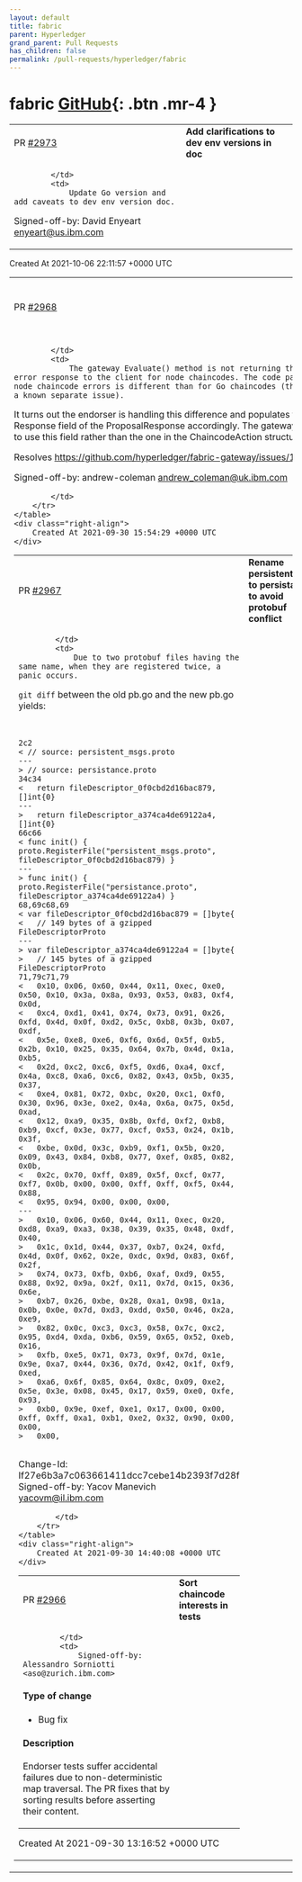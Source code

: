 ```yaml
---
layout: default
title: fabric
parent: Hyperledger
grand_parent: Pull Requests
has_children: false
permalink: /pull-requests/hyperledger/fabric
---
```


# fabric <span class="fs-3 right-align">[GitHub](https://github.com/hyperledger/fabric){: .btn .mr-4 }</span>


<div>
    <table>
        <tr>
            <td>
                PR <a href="https://github.com/hyperledger/fabric/pull/2973" class=".btn">#2973</a>
            </td>
            <td>
                <b>
                    Add clarifications to dev env versions in doc
                </b>
            </td>
        </tr>
        <tr>
            <td>
                
            </td>
            <td>
                Update Go version and add caveats to dev env version doc.

Signed-off-by: David Enyeart <enyeart@us.ibm.com>
            </td>
        </tr>
    </table>
    <div class="right-align">
        Created At 2021-10-06 22:11:57 +0000 UTC
    </div>
</div>

<div>
    <table>
        <tr>
            <td>
                PR <a href="https://github.com/hyperledger/fabric/pull/2968" class=".btn">#2968</a>
            </td>
            <td>
                <b>
                    Evaluate() error response for node chaincode
                </b>
            </td>
        </tr>
        <tr>
            <td>
                
            </td>
            <td>
                The gateway Evaluate() method is not returning the error response to the client for node chaincodes. The code path for node chaincode errors is different than for Go chaincodes (this is a known separate issue).
It turns out the endorser is handling this difference and populates the Response field of the ProposalResponse accordingly.  The gateway needs to use this field rather than the one in the ChaincodeAction structure.

Resolves https://github.com/hyperledger/fabric-gateway/issues/193

Signed-off-by: andrew-coleman <andrew_coleman@uk.ibm.com>

            </td>
        </tr>
    </table>
    <div class="right-align">
        Created At 2021-09-30 15:54:29 +0000 UTC
    </div>
</div>

<div>
    <table>
        <tr>
            <td>
                PR <a href="https://github.com/hyperledger/fabric/pull/2967" class=".btn">#2967</a>
            </td>
            <td>
                <b>
                    Rename persistent_msgs to persistance to avoid protobuf conflict
                </b>
            </td>
        </tr>
        <tr>
            <td>
                
            </td>
            <td>
                Due to two protobuf files having the same name, when they are registered twice, a panic occurs.


`git diff` between the old pb.go and the new pb.go yields:
```


2c2
< // source: persistent_msgs.proto
---
> // source: persistance.proto
34c34
< 	return fileDescriptor_0f0cbd2d16bac879, []int{0}
---
> 	return fileDescriptor_a374ca4de69122a4, []int{0}
66c66
< func init() { proto.RegisterFile("persistent_msgs.proto", fileDescriptor_0f0cbd2d16bac879) }
---
> func init() { proto.RegisterFile("persistance.proto", fileDescriptor_a374ca4de69122a4) }
68,69c68,69
< var fileDescriptor_0f0cbd2d16bac879 = []byte{
< 	// 149 bytes of a gzipped FileDescriptorProto
---
> var fileDescriptor_a374ca4de69122a4 = []byte{
> 	// 145 bytes of a gzipped FileDescriptorProto
71,79c71,79
< 	0x10, 0x06, 0x60, 0x44, 0x11, 0xec, 0xe0, 0x50, 0x10, 0x3a, 0x8a, 0x93, 0x53, 0x83, 0xf4, 0x0d,
< 	0xc4, 0xd1, 0x41, 0x74, 0x73, 0x91, 0x26, 0xfd, 0x4d, 0x0f, 0xd2, 0x5c, 0xb8, 0x3b, 0x07, 0xdf,
< 	0x5e, 0xe8, 0xe6, 0xf6, 0x6d, 0x5f, 0xb5, 0x2b, 0x10, 0x25, 0x35, 0x64, 0x7b, 0x4d, 0x1a, 0xb5,
< 	0x2d, 0xc2, 0xc6, 0xf5, 0xd6, 0xa4, 0xcf, 0x4a, 0xc8, 0xa6, 0xc6, 0x82, 0x43, 0x5b, 0x35, 0x37,
< 	0xe4, 0x81, 0x72, 0xbc, 0x20, 0xc1, 0xf0, 0x30, 0x96, 0x3e, 0xe2, 0x4a, 0x6a, 0x75, 0x5d, 0xad,
< 	0x12, 0xa9, 0x35, 0x8b, 0xfd, 0xf2, 0xb8, 0xb9, 0xcf, 0x3e, 0x77, 0xcf, 0x53, 0x24, 0x1b, 0x3f,
< 	0xbe, 0x0d, 0x3c, 0xb9, 0xf1, 0x5b, 0x20, 0x09, 0x43, 0x84, 0xb8, 0x77, 0xef, 0x85, 0x82, 0x0b,
< 	0x2c, 0x70, 0xff, 0x89, 0x5f, 0xcf, 0x77, 0xf7, 0x0b, 0x00, 0x00, 0xff, 0xff, 0xf5, 0x44, 0x88,
< 	0x95, 0x94, 0x00, 0x00, 0x00,
---
> 	0x10, 0x06, 0x60, 0x44, 0x11, 0xec, 0x20, 0xd8, 0xa9, 0xa3, 0x38, 0x39, 0x35, 0x48, 0xdf, 0x40,
> 	0x1c, 0x1d, 0x44, 0x37, 0xb7, 0x24, 0xfd, 0x4d, 0x0f, 0x62, 0x2e, 0xdc, 0x9d, 0x83, 0x6f, 0x2f,
> 	0x74, 0x73, 0xfb, 0xb6, 0xaf, 0xd9, 0x55, 0x88, 0x92, 0x9a, 0x2f, 0x11, 0x7d, 0x15, 0x36, 0x6e,
> 	0xb7, 0x26, 0xbe, 0x28, 0xa1, 0x98, 0x1a, 0x0b, 0x0e, 0x7d, 0xd3, 0xdd, 0x50, 0x46, 0x2a, 0xe9,
> 	0x82, 0x0c, 0xc3, 0xc3, 0x58, 0x7c, 0xc2, 0x95, 0xd4, 0xda, 0xb6, 0x59, 0x65, 0x52, 0xeb, 0x16,
> 	0xfb, 0xe5, 0x71, 0x73, 0x9f, 0x7d, 0x1e, 0x9e, 0xa7, 0x44, 0x36, 0x7d, 0x42, 0x1f, 0xf9, 0xed,
> 	0xa6, 0x6f, 0x85, 0x64, 0x8c, 0x09, 0xe2, 0x5e, 0x3e, 0x08, 0x45, 0x17, 0x59, 0xe0, 0xfe, 0x93,
> 	0xb0, 0x9e, 0xef, 0xe1, 0x17, 0x00, 0x00, 0xff, 0xff, 0xa1, 0xb1, 0xe2, 0x32, 0x90, 0x00, 0x00,
> 	0x00,


```

Change-Id: If27e6b3a7c063661411dcc7cebe14b2393f7d28f
Signed-off-by: Yacov Manevich <yacovm@il.ibm.com>

            </td>
        </tr>
    </table>
    <div class="right-align">
        Created At 2021-09-30 14:40:08 +0000 UTC
    </div>
</div>

<div>
    <table>
        <tr>
            <td>
                PR <a href="https://github.com/hyperledger/fabric/pull/2966" class=".btn">#2966</a>
            </td>
            <td>
                <b>
                    Sort chaincode interests in tests
                </b>
            </td>
        </tr>
        <tr>
            <td>
                
            </td>
            <td>
                Signed-off-by: Alessandro Sorniotti <aso@zurich.ibm.com>

#### Type of change

- Bug fix

#### Description

Endorser tests suffer accidental failures due to non-deterministic map traversal. The PR fixes that by sorting results before asserting their content.
            </td>
        </tr>
    </table>
    <div class="right-align">
        Created At 2021-09-30 13:16:52 +0000 UTC
    </div>
</div>

